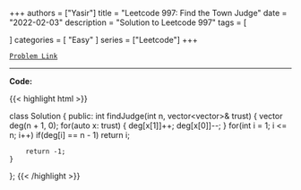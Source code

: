 
+++
authors = ["Yasir"]
title = "Leetcode 997: Find the Town Judge"
date = "2022-02-03"
description = "Solution to Leetcode 997"
tags = [
    
]
categories = [
    "Easy"
]
series = ["Leetcode"]
+++



[`Problem Link`](https://leetcode.com/problems/find-the-town-judge/description/)

---

**Code:**

{{< highlight html >}}

class Solution {
public:
    int findJudge(int n, vector<vector<int>>& trust) {
        vector<int> deg(n + 1, 0);
        for(auto x: trust) {
            deg[x[1]]++;
            deg[x[0]]--;
        }
        for(int i = 1; i <= n; i++)
            if(deg[i] == n - 1) return i;
        
        return -1;
    }
};
{{< /highlight >}}

